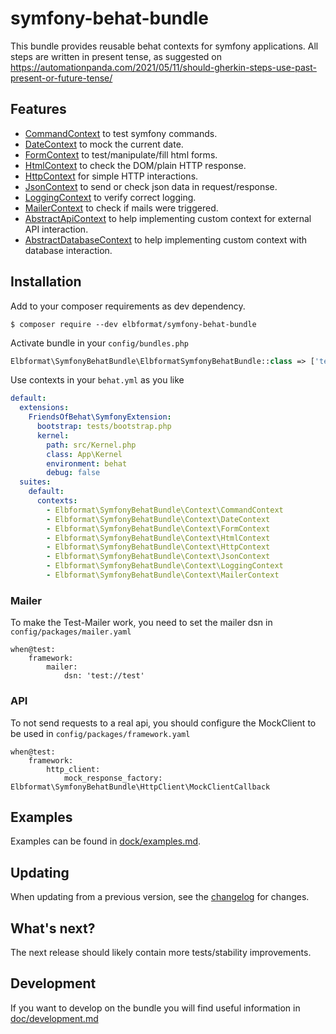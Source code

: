 # symfony-behat-bundle
This bundle provides reusable behat contexts for symfony applications.
All steps are written in present tense, as suggested on https://automationpanda.com/2021/05/11/should-gherkin-steps-use-past-present-or-future-tense/

## Features
* [CommandContext](doc/context/CommandContext.md) to test symfony commands.
* [DateContext](doc/context/DateContext.md) to mock the current date.
* [FormContext](doc/context/FormContext.md) to test/manipulate/fill html forms.
* [HtmlContext](doc/context/HtmlContext.md) to check the DOM/plain HTTP response.
* [HttpContext](doc/context/HttpContext.md) for simple HTTP interactions.
* [JsonContext](doc/context/JsonContext.md) to send or check json data in request/response.
* [LoggingContext](doc/context/LoggingContext.md) to verify correct logging.
* [MailerContext](doc/context/MailerContext.md) to check if mails were triggered.
* [AbstractApiContext](doc/context/AbstractApiContext.md) to help implementing custom context for external API interaction.
* [AbstractDatabaseContext](doc/context/AbstractDatabaseContext.md) to help implementing custom context with database interaction.

## Installation

Add to your composer requirements as dev dependency.
```console
$ composer require --dev elbformat/symfony-behat-bundle
```

Activate bundle in your `config/bundles.php`
```php
Elbformat\SymfonyBehatBundle\ElbformatSymfonyBehatBundle::class => ['test' => true],
```

Use contexts in your `behat.yml` as you like
```yaml
default:
  extensions:
    FriendsOfBehat\SymfonyExtension:
      bootstrap: tests/bootstrap.php
      kernel:
        path: src/Kernel.php
        class: App\Kernel
        environment: behat
        debug: false
  suites:
    default:
      contexts:
        - Elbformat\SymfonyBehatBundle\Context\CommandContext
        - Elbformat\SymfonyBehatBundle\Context\DateContext
        - Elbformat\SymfonyBehatBundle\Context\FormContext
        - Elbformat\SymfonyBehatBundle\Context\HtmlContext
        - Elbformat\SymfonyBehatBundle\Context\HttpContext
        - Elbformat\SymfonyBehatBundle\Context\JsonContext
        - Elbformat\SymfonyBehatBundle\Context\LoggingContext
        - Elbformat\SymfonyBehatBundle\Context\MailerContext
```
### Mailer
To make the Test-Mailer work, you need to set the mailer dsn in `config/packages/mailer.yaml`
```
when@test:
    framework:
        mailer:
            dsn: 'test://test'

```
### API
To not send requests to a real api, you should configure the MockClient to be used in `config/packages/framework.yaml`
```
when@test:
    framework:
        http_client:
            mock_response_factory: Elbformat\SymfonyBehatBundle\HttpClient\MockClientCallback
```         

## Examples
Examples can be found in [dock/examples.md](doc/examples.md).

## Updating
When updating from a previous version, see the [changelog](doc/changelog.md) for changes. 

## What's next?
The next release should likely contain more tests/stability improvements.

## Development
If you want to develop on the bundle you will find useful information in [doc/development.md](doc/development.md)